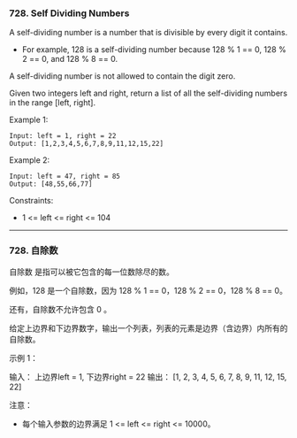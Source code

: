 ### 728. Self Dividing Numbers
A self-dividing number is a number that is divisible by every digit it contains.

* For example, 128 is a self-dividing number because 128 % 1 == 0, 128 % 2 == 0, and 128 % 8 == 0.

A self-dividing number is not allowed to contain the digit zero.

Given two integers left and right, return a list of all the self-dividing numbers in the range [left, right].



Example 1:

	Input: left = 1, right = 22
	Output: [1,2,3,4,5,6,7,8,9,11,12,15,22]

Example 2:

	Input: left = 47, right = 85
	Output: [48,55,66,77]



Constraints:

* 1 <= left <= right <= 104

----

### 728. 自除数
自除数 是指可以被它包含的每一位数除尽的数。

例如，128 是一个自除数，因为 128 % 1 == 0，128 % 2 == 0，128 % 8 == 0。

还有，自除数不允许包含 0 。

给定上边界和下边界数字，输出一个列表，列表的元素是边界（含边界）内所有的自除数。

示例 1：

输入：
	上边界left = 1, 下边界right = 22
	输出： [1, 2, 3, 4, 5, 6, 7, 8, 9, 11, 12, 15, 22]

注意：

* 每个输入参数的边界满足 1 <= left <= right <= 10000。

